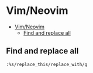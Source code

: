 # Vim/Neovim
<!--ts-->
* [Vim/Neovim](vim.md#vimneovim)
   * [Find and replace all](vim.md#find-and-replace-all)

<!-- Added by: runner, at: Mon Jul 19 12:06:11 UTC 2021 -->

<!--te-->

## Find and replace all
```vim
:%s/replace_this/replace_with/g
```
